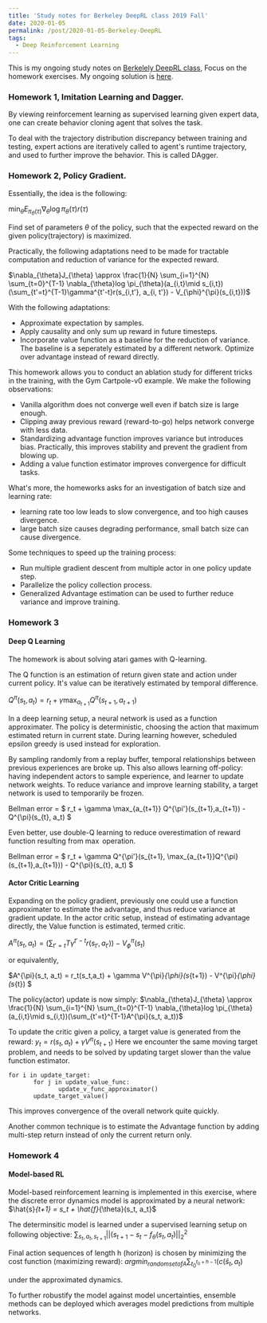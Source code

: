 ```yaml
---
title: 'Study notes for Berkeley DeepRL class 2019 Fall'
date: 2020-01-05
permalink: /post/2020-01-05-Berkeley-DeepRL
tags:
  - Deep Reinforcement Learning
---
```


This is my ongoing study notes on [Berkelely DeepRL class](http://rail.eecs.berkeley.edu/deeprlcourse/), Focus on the homework exercises. 
My ongoing solution is [here](https://github.com/JD-ETH/DeepRL-Berkely-Solution).

### Homework 1, Imitation Learning and Dagger. 

By viewing reinforcement learning as supervised learning given expert data, one can create behavior cloning agent that solves the task. 

To deal with the trajectory distribution discrepancy between training and testing, expert actions are iteratively called to agent's runtime trajectory, and used to further improve the behavior. This is called DAgger. 

### Homework 2, Policy Gradient. 

Essentially, the idea is the following: 

$\min_{\theta} E_{\pi_{\theta}(\tau)} \nabla_{\theta} \log \pi_{\theta}(\tau)r(\tau)$

Find set of parameters $\theta$ of the policy, such that the expected reward on the given policy(trajectory) is maximized. 

Practically, the following adaptations need to be made for tractable computation and reduction of variance for the expected reward. 

$\nabla_{\theta}J_{\theta} \approx \frac{1}{N} \sum_{i=1}^{N} \sum_{t=0}^{T-1} \nabla_{\theta}log \pi_{\theta}(a_{i,t}\mid s_{i,t})(\sum_{t'=t}^{T-1}\gamma^{t'-t}r(s_{i,t'}, a_{i, t'}) - V_{\phi}^{\pi}(s_{i,t}))$

With the following adaptations:
- Approximate expectation by samples.
- Apply causality and only sum up reward in future timesteps.
- Incorporate value function as a baseline for the reduction of variance. The baseline is a seperately estimated by a different network. Optimize over advantage instead of reward directly. 

This homework allows you to conduct an ablation study for different tricks in the training, with the Gym Cartpole-v0 example. We make the following observations:
- Vanilla algorithm does not converge well even if batch size is large enough. 
- Clipping away previous reward (reward-to-go) helps network converge with less data.
- Standardizing advantage function improves variance but introduces bias. Practically, this improves stability and prevent the gradient from blowing up. 
- Adding a value function estimator improves convergence for difficult tasks. 

What's more, the homeworks asks for an investigation of batch size and learning rate:
- learning rate too low leads to slow convergence, and too high causes divergence.
- large batch size causes degrading performance, small batch size can cause divergence. 

Some techniques to speed up the training process:
- Run multiple gradient descent from multiple actor in one policy update step.
- Parallelize the policy collection process. 
- Generalized Advantage estimation can be used to further reduce variance and improve training. 

### Homework 3
#### Deep Q Learning 

The homework is about solving atari games with Q-learning. 

The Q function is an estimation of return given state and action under current policy. It's value can be iteratively estimated by temporal difference.   

$Q^{\pi}(s_t,a_t) = r_t + \gamma \max_{a_{t+1}} Q^{\pi}(s_{t+1}, a_{t+1})$

In a deep learning setup, a neural network is used as a function approximater. 
The policy is deterministic, choosing the action that maximum estimated return in current state. 
During learning however, scheduled epsilon greedy is used instead for exploration. 

By sampling randomly from a replay buffer, temporal relationships between previous experiences are broke up. This also 
allows learning off-policy: having independent actors to sample experience, and learner to update network weights. 
To reduce variance and improve learning stability, a target network is used to temporarily be frozen. 

Bellman error = $ r_t + \gamma \max_{a_{t+1}} Q^{\pi'}(s_{t+1},a_{t+1}) - Q^{\pi}(s_{t}, a_t) $

Even better, use double-Q learning to reduce overestimation of reward function resulting from $\max$ operation. 

Bellman error = $ r_t + \gamma Q^{\pi'}(s_{t+1}, \max_{a_{t+1}}Q^{\pi}(s_{t+1},a_{t+1})) - Q^{\pi}(s_{t}, a_t) $
 
#### Actor Critic Learning
Expanding on the policy gradient, previously one could use a function approximater to estimate the advantage, and thus reduce variance at gradient update. In the actor critic setup, instead of estimating advantage directly, the Value function is estimated, termed critic. 

$A^{\pi}(s_t, a_t) = \left( \sum_{t'=t}{T}\gamma^{t'-t}r(s_{t'}, a_{t'}) \right) - V^{\pi}_{\phi}(s_{t})$

or equivalently, 

$A^{\pi}(s_t, a_t) = r_t(s_t,a_t) + \gamma V^{\pi}_{\phi}(s_{t+1}) - V^{\pi}_{\phi}(s_{t}) $

The policy(actor) update is now simply: 
$\nabla_{\theta}J_{\theta} \approx \frac{1}{N} \sum_{i=1}^{N} \sum_{t=0}^{T-1} \nabla_{\theta}log \pi_{\theta}(a_{i,t}\mid s_{i,t})(\sum_{t'=t}^{T-1}A^{\pi}(s_t, a_t))$

To update the critic given a policy, a target value is generated from the reward:
$y_t = r(s_t, a_t) + \gamma V^{\pi}(s_{t+1})$ 
Here we encounter the same moving target problem, and needs to be solved by updating target slower than the value function estimator. 
```
for i in update_target:
       for j in update_value_func:
              update_v_func_approximator()
       update_target_value()
```
This improves convergence of the overall network quite quickly. 

Another common technique is to estimate the Advantage function by adding multi-step return instead of only the current return only. 

### Homework 4
#### Model-based RL 
Model-based reinforcement learning is implemented in this exercise, where the discrete error dynamics model is approximated by a neural network: 
$\hat{s}_{t+1} = s_t + \hat{f}_{\theta}(s_t, a_t}$

The determinsitic model is learned under a supervised learning setup on following objective:
$\sum_{s_t,a_t,s_{t+1}} || (s_{t+1}-s_t - f_{\theta}(s_t,a_t)||_2^2$

Final action sequences of length h (horizon) is chosen by minimizing the cost function (maximizing reward):
$argmin_{random set of A} \sum_t_0^{t_0+h-1}(c(\hat{s}_t, a_t)$

under the approximated dynamics. 

To further robustify the model against model uncertainties, ensemble methods can be deployed which averages model predictions from multiple networks. 
